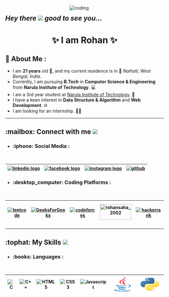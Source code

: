 <img align="right" alt="coding" width="300" src="https://camo.githubusercontent.com/5ddf73ad3a205111cf8c686f687fc216c2946a75005718c8da5b837ad9de78c9/68747470733a2f2f7468756d62732e6766796361742e636f6d2f4576696c4e657874446576696c666973682d736d616c6c2e676966">

<h2> <em>Hey there</em> <img src = "https://raw.githubusercontent.com/MartinHeinz/MartinHeinz/master/wave.gif" width = 30px><em>   good to see you...</em></h2>
<h1 align='center'>✨ I am Rohan ✨</h1> 

## :star2: About Me :
- I am **21 years** old :boy:, and my current residence is in :round_pushpin: _Naihati, West Bengal, India_.
- Currently, I am pursuing **B.Tech** in **Computer Science & Engineering** from **Narula Institute of Technology**. :computer:
- I am a 3rd year student at [Narula Institute of Technology](https://en.wikipedia.org/wiki/Narula_Institute_of_Technology). :school:
- I have a keen interest in **Data Structure & Algorithm** and **Web Development**. :globe_with_meridians:
- I am looking for an internship. :man_technologist:

<hr/>

<h2> :mailbox: Connect with me <img src='https://raw.githubusercontent.com/ShahriarShafin/ShahriarShafin/main/Assets/handshake.gif' width="100px"> </h2>

- <h3> :iphone: Social Media : </h3>
<br clear="both">
<div align="center">

| [<img src="https://raw.githubusercontent.com/maurodesouza/profile-readme-generator/master/src/assets/icons/social/linkedin/default.svg" alt="linkedin logo" title="Rohan" width="110" height="50">](https://www.linkedin.com/in/rohan-saha-646a26243)  | [<img src="https://raw.githubusercontent.com/maurodesouza/profile-readme-generator/master/src/assets/icons/social/facebook/default.svg" alt="facebook logo" title="Rohan Saha" width="110" height="50">](https://www.facebook.com/rohan.saha.7106670) |  [<img src="https://raw.githubusercontent.com/maurodesouza/profile-readme-generator/master/src/assets/icons/social/instagram/default.svg" alt="instagram logo" title="roh_an727" width="110" height="50">](https://www.instagram.com/roh_an727) | [<img src="https://raw.githubusercontent.com/rahulbanerjee26/githubAboutMeGenerator/main/icons/github.svg" alt="github" title="Roh727an" width="100" height="50">](https://www.github.com/Roh727an) |
|---|---|---|---|
</div>

- <h3> :desktop_computer: Coding Platforms :</h3>
<br clear="both">
<div align="center">

| [<img src="https://raw.githubusercontent.com/rahuldkjain/github-profile-readme-generator/master/src/images/icons/Social/leet-code.svg" alt="leetcode" title="rohansaha_2002" width="100" height="50">](https://www.leetcode.com/rohansaha_2002) | [<img src="https://raw.githubusercontent.com/rahuldkjain/github-profile-readme-generator/master/src/images/icons/Social/geeks-for-geeks.svg" alt="GeeksForGeeks" title="roh_an727" width="100" height="50">](https://auth.geeksforgeeks.org/user/roh_an727) | <img width="20" /> [<img src="https://raw.githubusercontent.com/rahuldkjain/github-profile-readme-generator/master/src/images/icons/Social/codeforces.svg" alt="codeforces" title="rohansaha_2002" width="50" height="50">](https://codeforces.com/profile/rohan_2002) <img width="20" /> | [<img src="https://cdn.codechef.com/sites/default/files/uploads/pictures/4affd66504e9b0069d72dddacaadda29.png" title="rohansaha_2002" width="100" height="50">](https://www.codechef.com/users/rohansaha_2002) | <img width="20" /> [<img src="https://raw.githubusercontent.com/rahuldkjain/github-profile-readme-generator/master/src/images/icons/Social/hackerrank.svg" alt="hackerrank" title="rohansaha1649" width="50" height="50">](https://www.hackerrank.com/rohansaha1649?hr_r=1) <img width="20" /> |
|---|---|---|---|---|
</div>

<hr/>

<h2> :tophat: My Skills <img src = "https://media2.giphy.com/media/QssGEmpkyEOhBCb7e1/giphy.gif?cid=ecf05e47a0n3gi1bfqntqmob8g9aid1oyj2wr3ds3mg700bl&rid=giphy.gif" width = 32px> </h2>

- <h3> :books: Languages : </h3> 
<br clear="both">
<div align="center">
  
| <img src="https://cdn.jsdelivr.net/gh/devicons/devicon/icons/c/c-original.svg" height="50" width="100" alt="C"  /> | <img src="https://cdn.jsdelivr.net/gh/devicons/devicon/icons/cplusplus/cplusplus-original.svg" height="50" width="100" alt="C++"  /> | <img src="https://cdn.jsdelivr.net/gh/devicons/devicon/icons/html5/html5-original.svg" height="50" width="100" alt="HTML5"  /> | <img src="https://cdn.jsdelivr.net/gh/devicons/devicon/icons/css3/css3-original.svg" height="50" width="100" alt="CSS3"  /> | <img src="https://cdn.jsdelivr.net/gh/devicons/devicon/icons/javascript/javascript-original.svg" height="50" width="100" alt="Javascript"  /> | <img src="https://raw.githubusercontent.com/devicons/devicon/master/icons/java/java-original.svg" height="50" width="100" alt="Java"  /> | <img src="https://raw.githubusercontent.com/devicons/devicon/master/icons/python/python-original.svg" height="50" width="100" alt="Solidity"  /> 
|---|---|---|---|---|---|---|
###
